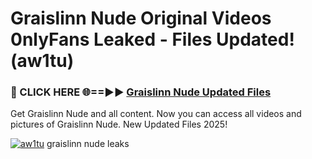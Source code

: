 # Graislinn Nude Original Videos 0nlyFans Leaked - Files Updated! (aw1tu)

<h3>🔴 CLICK HERE 🌐==►► <a href="https://tinyurl.com/4mcuefdz" rel="nofollow">Graislinn Nude Updated Files</a></h3>

Get Graislinn Nude and all content. Now you can access all videos and pictures of Graislinn Nude. New Updated Files 2025!

[![aw1tu](https://i.imgur.com/StAQSOY.gif)](https://tinyurl.com/4mcuefdz)
graislinn nude leaks